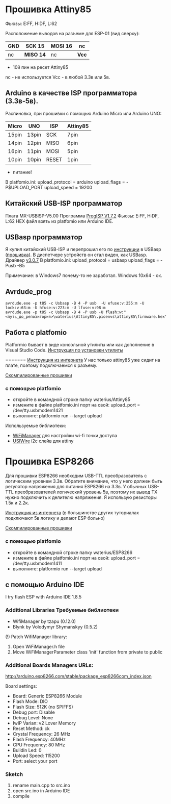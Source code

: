 # Прошивка Attiny85

Фьюзы: E:FF, H:DF, L:62

Расположение выводов на разъеме для ESP-01 (вид сверху):

| **GND** | **SCK 15** | **MOSI 16** | nc  | 
| ---- | ---- | ---- | ---- |
|  nc | **MISO 14** | nc  | **Vcc** |
+ 10й пин на ресет Attiny85

nc - не используется
Vcc - в любой 3.3в или 5в.

## Arduino в качестве ISP программатора (3.3в-5в).

Распиновка, при прошивки с помощью Arduino Micro или Arduino UNO:

| Micro | UNO | ISP | Attiny85 |   
| ---- | ---- | ---- | ---- |
| 15pin | 13pin | SCK | 7pin |
| 14pin | 12pin | MISO | 6pin |
| 16pin | 11pin | MOSI | 5pin |
| 10pin | 10pin | RESET | 1pin |
+ питание!

В platfomio.ini:
upload_protocol = arduino
upload_flags = -P$UPLOAD_PORT
upload_speed = 19200

## Китайский USB-ISP программатор
Плата MX-USBISP-V5.00
Программа [ProgISP V1.7.2](https://yandex.ru/search/?text=ProgISP%20V1.7.2&&lr=213)
Фьюзы: E:FF, H:DF, L:62
HEX файл взять из platfomio или Arduino IDE.

## USBasp программатор
Я купил китайский USB-ISP и перепрошил его по [инструкции](https://vochupin.blogspot.com/2016/12/usb-isp.html) в USBasp ([прошивка](https://www.fischl.de/usbasp/)). В диспетчере устройств он стал виден, как USBasp. 
Драйвер [v3.0.7](http://www.myrobot.ru/downloads/programs/usbasp-win-driver-x86-x64-v3.0.7.zip)
В platfomio.ini:
upload_protocol = usbasp
upload_flags = 
    -Pusb 
    -B5

Примечание: в Windows7 почему-то не заработал. Windows 10x64 - ок.
	
## Avrdude_prog
```
avrdude.exe -p t85 -c Usbasp -B 4 -P usb  -U efuse:v:255:m -U lock:v:63:m -U hfuse:v:223:m -U lfuse:v:98:m
avrdude.exe -p t85 -c Usbasp -B 4 -P usb -U flash:w:"<путь_до_репозитория>\waterius\Attiny85\.pioenvs\attiny85\firmware.hex":a
```

## Работа с platfomio
Platformio бывает в виде консольной утилиты или как дополнение в Visual Studio Code. 
[Инструкция по установки утилиты](http://docs.platformio.org/en/latest/installation.html#python-package-manager)


=======
[Инструкция из интернета](https://medium.com/jungletronics/attiny85-easy-flashing-through-arduino-b5f896c48189) 
У нас только attiny85 уже сидит на плате, поэтому подключаемся к разъему.

[Скомпилированные прошивки](https://github.com/dontsovcmc/waterius_firmware)

### c помощью platfomio
- откройте в командной строке папку waterius/Attiny85
- измените в файле platfomio.ini порт на свой:
upload_port = /dev/tty.usbmodem1421
- выполните:
platformio run --target upload

Используемые библиотеки:
* [WiFiManager](https://github.com/tzapu/WiFiManager) для настройки wi-fi точки доступа
* [USIWire](https://github.com/puuu/USIWire) i2c слейв для attiny
    

# Прошивка ESP8266
Для прошивки ESP8266 необходим USB-TTL преобразователь с логическим уровнем 3.3в. Обратите внимание, что у него должен быть регулятор напряжения для питания ESP8266 на 3.3в. У обычных USB-TTL преобразователей логический уровень 5в, поэтому их вывод TX нужно подключить к делителю напряжения. Я использую резисторы 1.5к и 2.2к.

[Инструкция из интернета](http://cordobo.com/2300-flash-esp8266-01-with-arduino-uno) 
(в большинстве других туториалах подключают 5в логику и делают ESP больно)

[Скомпилированные прошивки](https://github.com/dontsovcmc/waterius_firmware)

### c помощью platfomio
- откройте в командной строке папку waterius/ESP8266
- измените в файле platfomio.ini порт на свой:
upload_port = /dev/tty.usbmodem1411
- выполните:
platformio run --target upload

## с помощью Arduino IDE
I try flash ESP with Arduino IDE 1.8.5 

### Additional Libraries Требуемые библиотеки  
- WifiManager by tzapu (0.12.0)
- Blynk by Volodymyr Shymanskyy (0.5.2)

(!) Patch WifiManager library: 
1. Open WiFiManager.h file
2. Move WiFiManagerParameter class 'init' function from private to public 


### Additional Boards Managers URLs:
http://arduino.esp8266.com/stable/package_esp8266com_index.json

Board settings:
* Board: Generic ESP8266 Module
* Flash Mode: DIO
* Flash Size: 512K (no SPIFFS)
* Debug port: Disable
* Debug Level: None
* IwIP Varian: v2 Lover Memory
* Reset Method: ck
* Crystal Frequency: 26 MHz
* Flash Frequency: 40MHz
* CPU Frequency: 80 MHz
* Buildin Led: 0
* Upload Speed: 115200
* Port: select your port

### Sketch
1. rename main.cpp to src.ino 
2. open src.ino in Arduino IDE
3. compile









